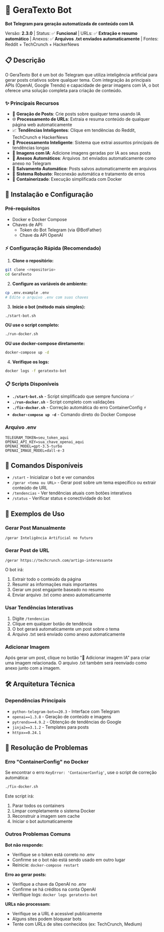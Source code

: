 # 🤖 GeraTexto Bot

**Bot Telegram para geração automatizada de conteúdo com IA**

Versão: **2.3.0** | Status: ✅ **Funcional** | URLs: ✅ **Extração e resumo automático** | Anexos: ✅ **Arquivos .txt enviados automaticamente** | Fontes: Reddit + TechCrunch + HackerNews

## 📋 Descrição

O GeraTexto Bot é um bot do Telegram que utiliza inteligência artificial para gerar posts criativos sobre qualquer tema. Com integração às principais APIs (OpenAI, Google Trends) e capacidade de gerar imagens com IA, o bot oferece uma solução completa para criação de conteúdo.

### ✨ Principais Recursos

- 🎯 **Geração de Posts**: Crie posts sobre qualquer tema usando IA
- 🌐 **Processamento de URLs**: Extraia e resuma conteúdo de qualquer página web automaticamente
- 📈 **Tendências Inteligentes**: Clique em tendências do Reddit, TechCrunch e HackerNews
- 🧠 **Processamento Inteligente**: Sistema que extrai assuntos principais de tendências longas
- 🎨 **Imagens com IA**: Adicione imagens geradas por IA aos seus posts
- 📎 **Anexos Automáticos**: Arquivos .txt enviados automaticamente como anexo no Telegram
- 💾 **Salvamento Automático**: Posts salvos automaticamente em arquivos
- 🔄 **Sistema Robusto**: Reconexão automática e tratamento de erros
- 🐳 **Containerizado**: Execução simplificada com Docker

## 🚀 Instalação e Configuração

### Pré-requisitos

- Docker e Docker Compose
- Chaves de API:
  - Token do Bot Telegram (via @BotFather)
  - Chave da API OpenAI

### ⚡ Configuração Rápida (Recomendado)

1. **Clone o repositório:**
```bash
git clone <repositorio>
cd GeraTexto
```

2. **Configure as variáveis de ambiente:**
```bash
cp .env.example .env
# Edite o arquivo .env com suas chaves
```

3. **Inicie o bot (método mais simples):**
```bash
./start-bot.sh
```

**OU use o script completo:**
```bash
./run-docker.sh
```

**OU use docker-compose diretamente:**
```bash
docker-compose up -d
```

4. **Verifique os logs:**
```bash
docker logs -f geratexto-bot
```

### 📋 Scripts Disponíveis

- **`./start-bot.sh`** - Script simplificado que sempre funciona ✅
- **`./run-docker.sh`** - Script completo com validações
- **`./fix-docker.sh`** - Correção automática do erro ContainerConfig ⚡
- **`docker-compose up -d`** - Comando direto do Docker Compose

### Arquivo .env

```env
TELEGRAM_TOKEN=seu_token_aqui
OPENAI_API_KEY=sua_chave_openai_aqui
OPENAI_MODEL=gpt-3.5-turbo
OPENAI_IMAGE_MODEL=dall-e-3
```

## 📱 Comandos Disponíveis

- `/start` - Inicializar o bot e ver comandos
- `/gerar <tema ou URL>` - Gerar post sobre um tema específico ou extrair conteúdo de URL
- `/tendencias` - Ver tendências atuais com botões interativos
- `/status` - Verificar status e conectividade do bot

## 🎯 Exemplos de Uso

### Gerar Post Manualmente
```
/gerar Inteligência Artificial no futuro
```

### Gerar Post de URL
```
/gerar https://techcrunch.com/artigo-interessante
```
O bot irá:
1. Extrair todo o conteúdo da página
2. Resumir as informações mais importantes 
3. Gerar um post engajante baseado no resumo
4. Enviar arquivo .txt como anexo automaticamente

### Usar Tendências Interativas
1. Digite `/tendencias`
2. Clique em qualquer botão de tendência
3. O bot gerará automaticamente um post sobre o tema
4. Arquivo .txt será enviado como anexo automaticamente

### Adicionar Imagem
Após gerar um post, clique no botão "🎨 Adicionar imagem IA" para criar uma imagem relacionada.
O arquivo .txt também será reenviado como anexo junto com a imagem.

## 🛠️ Arquitetura Técnica

### Dependências Principais
- `python-telegram-bot==20.3` - Interface com Telegram
- `openai==1.3.8` - Geração de conteúdo e imagens
- `pytrends==4.9.2` - Obtenção de tendências do Google
- `jinja2==3.1.2` - Templates para posts
- `httpx==0.24.1`

## 🔧 Resolução de Problemas

### Erro "ContainerConfig" no Docker
Se encontrar o erro `KeyError: 'ContainerConfig'`, use o script de correção automática:

```bash
./fix-docker.sh
```

Este script irá:
1. Parar todos os containers
2. Limpar completamente o sistema Docker
3. Reconstruir a imagem sem cache
4. Iniciar o bot automaticamente

### Outros Problemas Comuns

**Bot não responde:**
- Verifique se o token está correto no .env
- Confirme se o bot não está sendo usado em outro lugar
- Reinicie: `docker-compose restart`

**Erro ao gerar posts:**
- Verifique a chave da OpenAI no .env
- Confirme se há créditos na conta OpenAI
- Verifique logs: `docker logs geratexto-bot`

**URLs não processam:**
- Verifique se a URL é acessível publicamente
- Alguns sites podem bloquear bots
- Tente com URLs de sites conhecidos (ex: TechCrunch, Medium)
